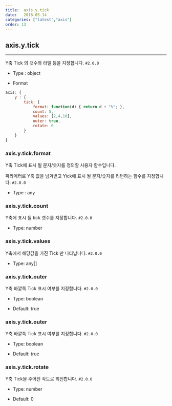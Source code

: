 ```yaml
---
title:  axis.y.tick
date:   2018-05-14
categories: ["latest","axis"]
order: 13
---
```


## axis.y.tick
---

Y축 Tick 의 갯수와 라벨 등을 지정합니다.
`#2.0.0`

* Type : object

* Format
```javascript
axis: {
    y : {
        tick: {
            format: function(d) { return d + "%"; },
            count: 5,
            values: [2,4,10],
            outer: true,
            rotate: 0
        }
    }
}
```

### axis.y.tick.format

Y축 Tick에 표시 될 문자/숫자를 정의할 사용자 함수입니다.

파라메터로 Y축 값을 넘겨받고 Yick에 표시 될 문자/숫자를 리턴하는 함수를 지정합니다.
`#2.0.0`

* Type : any


### axis.y.tick.count

Y축에 표시 될 tick 갯수를 지정합니다.
`#2.0.0`

* Type: number


### axis.y.tick.values

Y축에서 해당값을 가진 Tick 만 나타납니다.
`#2.0.0`

* Type: any[]

### axis.y.tick.outer

Y축 바깥쪽 Tick 표시 여부를 지정합니다.
`#2.0.0`

* Type: boolean

* Default: true


### axis.y.tick.outer

Y축 바깥쪽 Tick 표시 여부를 지정합니다.
`#2.0.0`

* Type: boolean

* Default: true

### axis.y.tick.rotate

Y축 Tick을 주어진 각도로 회전합니다.
`#2.0.0`

* Type: number

* Default: 0
